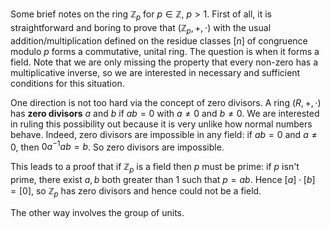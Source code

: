 Some brief notes on the ring $\mathbb{Z}_p$ for $p \in \mathbb{Z}$, $p > 1$. First of all, it is straightforward and boring to prove that $(\mathbb{Z}_p, +, \cdot)$ with the usual addition/multiplication defined on the residue classes $[n]$ of congruence modulo $p$ forms a commutative, unital ring. The question is when it forms a field. Note that we are only missing the property that every non-zero has a multiplicative inverse, so we are interested in necessary and sufficient conditions for this situation.

One direction is not too hard via the concept of zero divisors. A ring $(R, +, \cdot)$  has **zero divisors** $a$ and $b$ if $ab = 0$ with $a \neq 0$ and $b \neq 0$. We are interested in ruling this possibility out because it is very unlike how normal numbers behave. Indeed, zero divisors are impossible in any field: if $ab = 0$ and $a \neq 0$, then $0 a^{-1}ab = b$. So zero divisors are impossible.

This leads to a proof that if $\mathbb{Z}_p$ is a field then $p$ must be prime: if $p$ isn't prime, there exist $a, b$ both greater than $1$ such that $p = ab$. Hence $[a] \cdot [b] = [0]$, so $\mathbb{Z}_p$ has zero divisors and hence could not be a field.

The other way involves the group of units.
